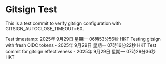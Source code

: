 # Gitsign Test

This is a test commit to verify gitsign configuration with GITSIGN_AUTOCLOSE_TIMEOUT=60.

Test timestamp: 2025年 9月29日 星期一 06時53分56秒 HKT
Testing gitsign with fresh OIDC tokens - 2025年 9月29日 星期一 07時16分22秒 HKT
Test commit for gitsign effectiveness - 2025年 9月29日 星期一 07時29分36秒 HKT
